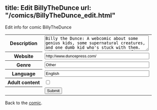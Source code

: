 title: Edit BillyTheDunce
url: "/comics/BillyTheDunce_edit.html"
---
Edit info for comic BillyTheDunce

<form name="comic" action="http://gaepostmail.appspot.com/comic/" method="post">
<table class="comicinfo">
<tr>
<th>Description</th><td><textarea name="description" cols="40" rows="3">Billy the Dunce: A webcomic about some genius kids, some supernatural creatures, and one dumb kid who's stuck with them. Like Goonies, but with more Lovecraft.</textarea></td>
</tr>
<tr>
<th>Website</th><td><input type="text" name="url" value="http://www.duncepress.com/" size="40"/></td>
</tr>
<tr>
<th>Genre</th><td><input type="text" name="genre" value="Other" size="40"/></td>
</tr>
<tr>
<th>Language</th><td><input type="text" name="language" value="English" size="40"/></td>
</tr>
<tr>
<th>Adult content</th><td><input type="checkbox" name="adult" value="adult" /></td>
</tr>
<tr>
<th></th><td>
<input type="hidden" name="comic" value="BillyTheDunce" />
<input type="submit" name="submit" value="Submit" />
</td>
</tr>
</table>
</form>

Back to the [comic](BillyTheDunce.html).
